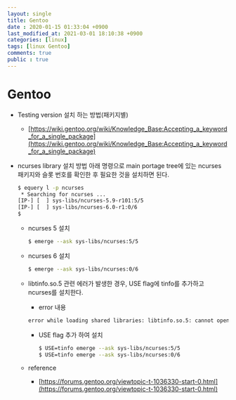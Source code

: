 ```yaml
---
layout: single
title: Gentoo
date : 2020-01-15 01:33:04 +0900
last_modified_at: 2021-03-01 18:10:38 +0900
categories: [linux]
tags: [linux Gentoo]
comments: true
public : true
---
```


# Gentoo
* Testing version 설치 하는 방법(패키지별)
  * [https://wiki.gentoo.org/wiki/Knowledge_Base:Accepting_a_keyword_for_a_single_package](https://wiki.gentoo.org/wiki/Knowledge_Base:Accepting_a_keyword_for_a_single_package)
* ncurses library 설치 방법
 아래 명령으로 main portage tree에 있는 ncurses 패키지와 슬롯 번호를 확인한 후
 필요한 것을 설치하면 된다.

    ```bash
    $ equery l -p ncurses
     * Searching for ncurses ...
    [IP-] [  ] sys-libs/ncurses-5.9-r101:5/5
    [IP-] [  ] sys-libs/ncurses-6.0-r1:0/6
    $
    ```

  * ncurses 5 설치

    ```bash
    $ emerge --ask sys-libs/ncurses:5/5
    ```

  * ncurses 6 설치

    ```bash
    $ emerge --ask sys-libs/ncurses:0/6
    ```

  * libtinfo.so.5 관련 에러가 발생한 경우, USE flag에 tinfo를 추가하고 ncurses를 설치한다.
    * error 내용
    ```bash
    error while loading shared libraries: libtinfo.so.5: cannot open shared object file: No such file or directory
    ```
    * USE flag 추가 하여 설치
        ```bash
        $ USE=tinfo emerge --ask sys-libs/ncurses:5/5
        $ USE=tinfo emerge --ask sys-libs/ncurses:0/6
        ```


  * reference
    * [https://forums.gentoo.org/viewtopic-t-1036330-start-0.html](https://forums.gentoo.org/viewtopic-t-1036330-start-0.html)



